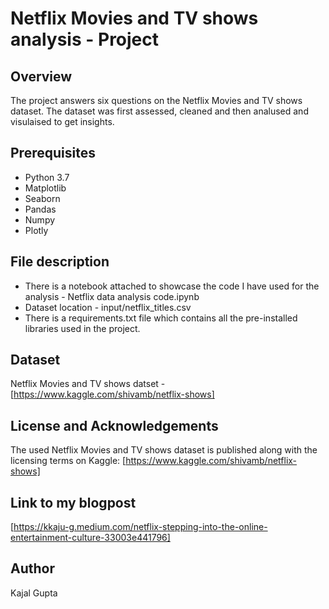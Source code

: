 # Netflix Movies and TV shows analysis - Project

## Overview

The project answers six questions on the Netflix Movies and TV shows dataset. The dataset was first assessed, cleaned and then analused and visulaised to get insights.

## Prerequisites

- Python 3.7
- Matplotlib
- Seaborn
- Pandas
- Numpy
- Plotly

## File description
- There is a notebook attached to showcase the code I have used for the analysis - Netflix data analysis code.ipynb
- Dataset location - input/netflix_titles.csv
- There is a requirements.txt file which contains all the pre-installed libraries used in the project.

## Dataset
Netflix Movies and TV shows datset - [https://www.kaggle.com/shivamb/netflix-shows]

## License and Acknowledgements
The used Netflix Movies and TV shows dataset is published along with the licensing terms on Kaggle: [https://www.kaggle.com/shivamb/netflix-shows]

## Link to my blogpost
[https://kkaju-g.medium.com/netflix-stepping-into-the-online-entertainment-culture-33003e441796]

## Author
Kajal Gupta
